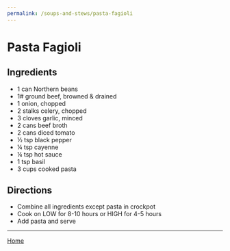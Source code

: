 ```yaml
---
permalink: /soups-and-stews/pasta-fagioli
---
```

# Pasta Fagioli

## Ingredients

- 1 can Northern beans
- 1# ground beef, browned & drained
- 1 onion, chopped
- 2 stalks celery, chopped
- 3 cloves garlic, minced
- 2 cans beef broth
- 2 cans diced tomato
- ½ tsp black pepper
- ¼ tsp cayenne
- ¼ tsp hot sauce
- 1 tsp basil
- 3 cups cooked pasta

## Directions

- Combine all ingredients except pasta in crockpot
- Cook on LOW for 8-10 hours or HIGH for 4-5 hours
- Add pasta and serve

---

[Home](https://thomasjbarrett82.github.io)
